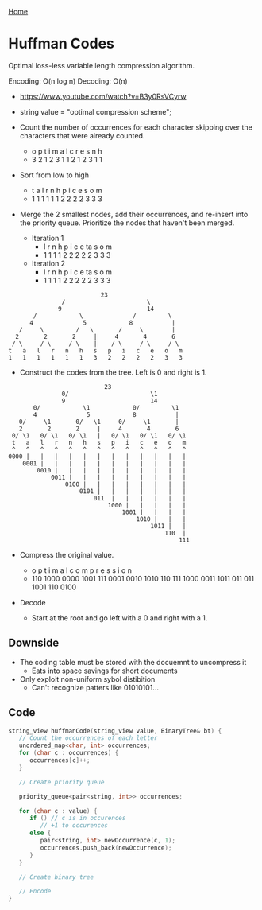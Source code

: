 [Home](../README.md#algorithms)

# Huffman Codes
Optimal loss-less variable length compression algorithm.

Encoding: O(n log n)
Decoding: O(n)

- https://www.youtube.com/watch?v=B3y0RsVCyrw


- string value = "optimal compression scheme";
- Count the number of occurrences for each character skipping over the characters that were already counted.
	- o p t i m a l c r e s n h
	- 3 2 1 2 3 1 1 2 1 2 3 1 1
- Sort from low to high
	- t a l r n h p i c e s o m
	- 1 1 1 1 1 1 2 2 2 2 3 3 3
- Merge the 2 smallest nodes, add their occurrences, and re-insert into the priority queue. Prioritize the nodes that haven't been merged.
	- Iteration 1
		- l r n h p i c e ta s o m
		- 1 1 1 1 2 2 2 2  2 3 3 3
	- Iteration 2
		- l r n h p i c e ta s o m
		- 1 1 1 1 2 2 2 2  2 3 3 3

```
                          23
               /                       \
              9                        14
       /            \              /         \
      4              5            8           |
   /     \         /   \       /     \        |
  2       2       2     |     4       4       6
 / \     / \     / \    |    / \     / \     / \
t   a   l   r   n   h   s   p   i   c   e   o   m
1   1   1   1   1   1   3   2   2   2   2   3   3
```

- Construct the codes from the tree. Left is 0 and right is 1.

```
                           23
               0/                       \1
               9                        14
       0/            \1            0/         \1
       4              5            8           |
   0/     \1       0/   \1     0/     \1       |
   2       2       2     |     4       4       6
 0/ \1   0/ \1   0/ \1   |   0/ \1   0/ \1   0/ \1
 t   a   l   r   n   h   s   p   i   c   e   o   m
 ^   ^   ^   ^   ^   ^   ^   ^   ^   ^   ^   ^   ^
0000 |   |   |   |   |   |   |   |   |   |   |   |
    0001 |   |   |   |   |   |   |   |   |   |   |
        0010 |   |   |   |   |   |   |   |   |   |
            0011 |   |   |   |   |   |   |   |   |
                0100 |   |   |   |   |   |   |   |
                    0101 |   |   |   |   |   |   |
                        011  |   |   |   |   |   |
                            1000 |   |   |   |   |
                                1001 |   |   |   |
                                    1010 |   |   |
                                        1011 |   |
                                            110  |
                                                111
```

- Compress the original value.
   - o   p    t    i    m   a    l    c    o   m   p    r    e    s   s   i    o   n
   - 110 1000 0000 1001 111 0001 0010 1010 110 111 1000 0011 1011 011 011 1001 110 0100

- Decode
   - Start at the root and go left with a $0$ and right with a $1$.

## Downside
- The coding table must be stored with the docuemnt to uncompress it
   - Eats into space savings for short documents
- Only exploit non-uniform sybol distibition
   - Can't recognize patters like 01010101...

## Code

```C++
string_view huffmanCode(string_view value, BinaryTree& bt) {
   // Count the occurrences of each letter
   unordered_map<char, int> occurrences;
   for (char c : occurrences) {
      occurrences[c]++;
   }

   // Create priority queue

   priority_queue<pair<string, int>> occurrences;

   for (char c : value) {
      if () // c is in occurences
         // +1 to occurences
      else {
         pair<string, int> newOccurrence(c, 1);
         occurrences.push_back(newOccurrence);
      }
   }

   // Create binary tree

   // Encode
}
```